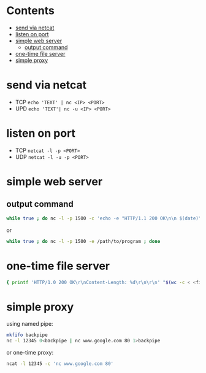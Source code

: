 # Contents

- [send via netcat](#send-via-netcat)
- [listen on port](#listen-on-port)
- [simple web server](#simple-web-server)
    - [output command](#output-command)
- [one-time file server](#one-time-file-server)
- [simple proxy](#simple-proxy)

# send via netcat
* TCP `echo 'TEXT' | nc <IP> <PORT>`
* UPD `echo 'TEXT'| nc -u <IP> <PORT>`


# listen on port
* TCP `netcat -l -p <PORT>`
* UDP `netcat -l -u -p <PORT>`


# simple web server

## output command
```bash
while true ; do nc -l -p 1500 -c 'echo -e "HTTP/1.1 200 OK\n\n $(date)"'; done
```
or  
```bash
while true ; do nc -l -p 1500 -e /path/to/program ; done
```

# one-time file server
```bash
{ printf 'HTTP/1.0 200 OK\r\nContent-Length: %d\r\n\r\n' "$(wc -c < <file>)"; cat <file> } | nc -l <port>
```

# simple proxy
using named pipe:  
```bash
mkfifo backpipe
nc -l 12345 0<backpipe | nc www.google.com 80 1>backpipe
```

or one-time proxy:  
```bash
ncat -l 12345 -c 'nc www.google.com 80'
```
